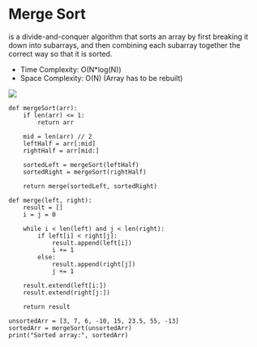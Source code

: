 # Merge Sort
is a divide-and-conquer algorithm that sorts an array by first breaking it down into subarrays, and then combining each subarray together the correct way so that it is sorted.

- Time Complexity: O(N*log(N)) 
- Space Complexity: O(N) (Array has to be rebuilt) 

<img src="https://gamedevacademy.org/wp-content/uploads/2021/08/Merge_sort_algorithm_diagram-1.png.webp"/>

```
def mergeSort(arr):
    if len(arr) <= 1:
        return arr

    mid = len(arr) // 2
    leftHalf = arr[:mid]
    rightHalf = arr[mid:]

    sortedLeft = mergeSort(leftHalf)
    sortedRight = mergeSort(rightHalf)

    return merge(sortedLeft, sortedRight)

def merge(left, right):
    result = []
    i = j = 0

    while i < len(left) and j < len(right):
        if left[i] < right[j]:
            result.append(left[i])
            i += 1
        else:
            result.append(right[j])
            j += 1

    result.extend(left[i:])
    result.extend(right[j:])

    return result

unsortedArr = [3, 7, 6, -10, 15, 23.5, 55, -13]
sortedArr = mergeSort(unsortedArr)
print("Sorted array:", sortedArr)
```





